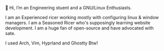 👋 Hi, I’m an Engineering stuent and a GNU/Linux Enthusiasts.

I am an Experienced ricer working mostly with configuring linux & window managers. 
I am a Seasoned Ricer who's supposingly learning website development.
I am a huge fan of open-source and have advocated with sate.

I used Arch, Vim, Hyprland and Ghostty Btw!


